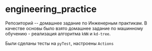 # engineering_practice
Репозиторий -- домашнее задание по Инженерным практикам. В качестве основы было взято домашнее задание по машинному обучению - реализация алгоритма `kNN` и `kd-tree`.

Были сделаны тесты на `pyTest`, настроены `Actions`
